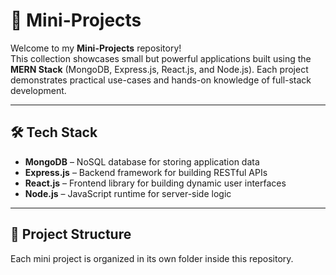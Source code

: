 # 🚀 Mini-Projects

Welcome to my **Mini-Projects** repository!  
This collection showcases small but powerful applications built using the **MERN Stack** (MongoDB, Express.js, React.js, and Node.js). Each project demonstrates practical use-cases and hands-on knowledge of full-stack development.

---

## 🛠 Tech Stack

- **MongoDB** – NoSQL database for storing application data
- **Express.js** – Backend framework for building RESTful APIs
- **React.js** – Frontend library for building dynamic user interfaces
- **Node.js** – JavaScript runtime for server-side logic

---

## 📁 Project Structure

Each mini project is organized in its own folder inside this repository.

